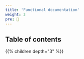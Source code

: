 ```yaml
---
title: 'Functional documentation'
weight: 3
pre: 📝
---
```


## Table of contents
{{% children depth="3" %}}

